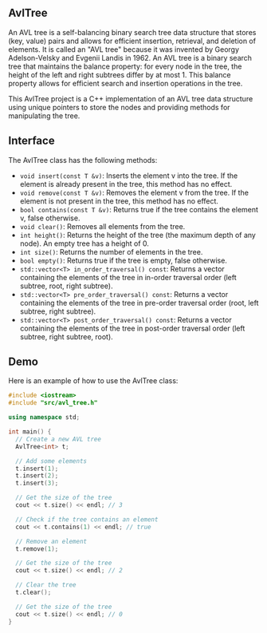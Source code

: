## AvlTree
An AVL tree is a self-balancing binary search tree data structure that stores (key, value) pairs and allows for efficient insertion, retrieval, and deletion of elements. It is called an "AVL tree" because it was invented by Georgy Adelson-Velsky and Evgenii Landis in 1962. An AVL tree is a binary search tree that maintains the balance property: for every node in the tree, the height of the left and right subtrees differ by at most 1. This balance property allows for efficient search and insertion operations in the tree.

This AvlTree project is a C++ implementation of an AVL tree data structure using unique pointers to store the nodes and providing methods for manipulating the tree.

## Interface

The AvlTree class has the following methods:

* `void insert(const T &v)`: Inserts the element v into the tree. If the element is already present in the tree, this method has no effect.
* `void remove(const T &v)`: Removes the element v from the tree. If the element is not present in the tree, this method has no effect.
* `bool contains(const T &v)`: Returns true if the tree contains the element v, false otherwise.
* `void clear()`: Removes all elements from the tree.
* `int height()`: Returns the height of the tree (the maximum depth of any node). An empty tree has a height of 0.
* `int size()`: Returns the number of elements in the tree.
* `bool empty()`: Returns true if the tree is empty, false otherwise.
* `std::vector<T> in_order_traversal() const`: Returns a vector containing the elements of the tree in in-order traversal order (left subtree, root, right subtree).
* `std::vector<T> pre_order_traversal() const`: Returns a vector containing the elements of the tree in pre-order traversal order (root, left subtree, right subtree).
* `std::vector<T> post_order_traversal() const`: Returns a vector containing the elements of the tree in post-order traversal order (left subtree, right subtree, root).

## Demo

Here is an example of how to use the AvlTree class:

```cpp
#include <iostream>
#include "src/avl_tree.h"

using namespace std;

int main() {
  // Create a new AVL tree
  AvlTree<int> t;

  // Add some elements
  t.insert(1);
  t.insert(2);
  t.insert(3);

  // Get the size of the tree
  cout << t.size() << endl; // 3

  // Check if the tree contains an element
  cout << t.contains(1) << endl; // true

  // Remove an element
  t.remove(1);

  // Get the size of the tree
  cout << t.size() << endl; // 2

  // Clear the tree
  t.clear();

  // Get the size of the tree
  cout << t.size() << endl; // 0
}
```
